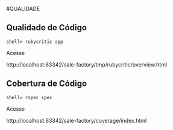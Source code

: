 #QUALIDADE

## Qualidade de Código
```
shell> rubycritic app
```
Acesse 

http://localhost:63342/sale-factory/tmp/rubycritic/overview.html


## Cobertura de Código

```
shell> rspec spec
```

Acesse

http://localhost:63342/sale-factory/coverage/index.html
